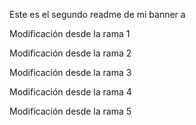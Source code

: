 Este es el segundo readme de mi banner a

Modificación desde la rama 1

Modificación desde la rama 2

Modificación desde la rama 3

Modificación desde la rama 4

Modificación desde la rama 5

